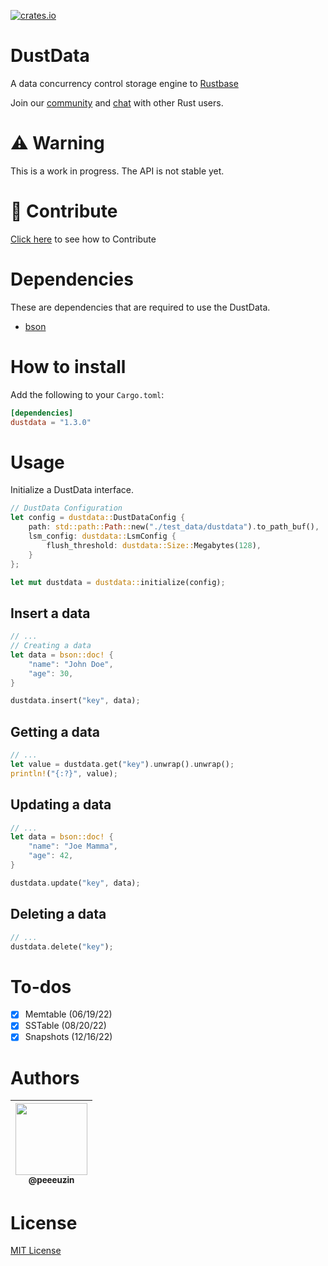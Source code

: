 [![crates.io](https://img.shields.io/crates/v/dustdata?color=EA4342&style=flat-square)](https://crates.io/crates/dustdata)

# DustData

A data concurrency control storage engine to [Rustbase](https://github.com/rustbase/rustbase)

Join our [community](https://discord.gg/m5ZzWPumbd) and [chat](https://discord.gg/m5ZzWPumbd) with other Rust users.

# ⚠️ Warning

This is a work in progress. The API is not stable yet.

# 🔗 Contribute

[Click here](./CONTRIBUTING.md) to see how to Contribute

# Dependencies

These are dependencies that are required to use the DustData.

-   [bson](https://crates.io/crates/bson)

# How to install

Add the following to your `Cargo.toml`:

```toml
[dependencies]
dustdata = "1.3.0"
```

# Usage

Initialize a DustData interface.

```rust
// DustData Configuration
let config = dustdata::DustDataConfig {
    path: std::path::Path::new("./test_data/dustdata").to_path_buf(),
    lsm_config: dustdata::LsmConfig {
        flush_threshold: dustdata::Size::Megabytes(128),
    }
};

let mut dustdata = dustdata::initialize(config);
```

## Insert a data

```rust
// ...
// Creating a data
let data = bson::doc! {
    "name": "John Doe",
    "age": 30,
}

dustdata.insert("key", data);
```

## Getting a data

```rust
// ...
let value = dustdata.get("key").unwrap().unwrap();
println!("{:?}", value);
```

## Updating a data

```rust
// ...
let data = bson::doc! {
    "name": "Joe Mamma",
    "age": 42,
}

dustdata.update("key", data);
```

## Deleting a data

```rust
// ...
dustdata.delete("key");
```

# To-dos

-   [x] Memtable (06/19/22)
-   [x] SSTable (08/20/22)
-   [x] Snapshots (12/16/22)

# Authors

<div align="center">

| [<img src="https://github.com/peeeuzin.png?size=115" width=115><br><sub>@peeeuzin</sub>](https://github.com/peeeuzin) |
| :-------------------------------------------------------------------------------------------------------------------: |

</div>

# License

[MIT License](./LICENSE)
